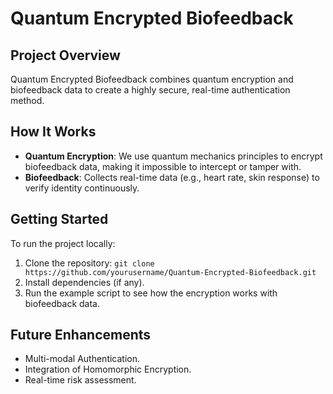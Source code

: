 # Quantum Encrypted Biofeedback

## Project Overview
Quantum Encrypted Biofeedback combines quantum encryption and biofeedback data to create a highly secure, real-time authentication method.

## How It Works
- **Quantum Encryption**: We use quantum mechanics principles to encrypt biofeedback data, making it impossible to intercept or tamper with.
- **Biofeedback**: Collects real-time data (e.g., heart rate, skin response) to verify identity continuously.

## Getting Started
To run the project locally:
1. Clone the repository: `git clone https://github.com/yourusername/Quantum-Encrypted-Biofeedback.git`
2. Install dependencies (if any).
3. Run the example script to see how the encryption works with biofeedback data.

## Future Enhancements
- Multi-modal Authentication.
- Integration of Homomorphic Encryption.
- Real-time risk assessment.
